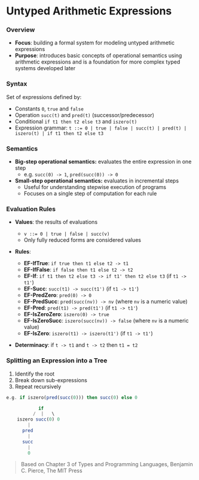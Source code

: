 
# Untyped Arithmetic Expressions
### Overview
- **Focus**: building a formal system for modeling untyped arithmetic expressions
- **Purpose**: introduces basic concepts of operational semantics using arithmetic expressions and is a foundation for more complex typed systems developed later

### Syntax
Set of expressions defined by:
- Constants `0`, `true` and `false` 
- Operation `succ(t)` and `pred(t)` (successor/predecessor)
- Conditional `if t1 then t2 else t3` and `iszero(t)`
- Expression grammar: `t ::= 0 | true | false | succ(t) | pred(t) | iszero(t) | if t1 then t2 else t3`

### Semantics
- **Big-step operational semantics:** evaluates the entire expression in one step
	- e.g. `succ(0) -> 1`, `pred(succ(0)) -> 0`
- **Small-step operational semantics:** evaluates in incremental steps
	- Useful for understanding stepwise execution of programs
	- Focuses on a single step of computation for each rule

### Evaluation Rules
- **Values**: the results of evaluations
	- `v ::= 0 | true | false | succ(v)`
	- Only fully reduced forms are considered values
- **Rules**:
	- **EF-IfTrue**: `if true then t1 else t2 -> t1`
	- **EF-IfFalse**: `if false then t1 else t2 -> t2`
	- **EF-If**: `if t1 then t2 else t3 -> if t1' then t2 else t3` (if `t1 -> t1'`)
	- **EF-Succ**: `succ(t1) -> succ(t1')` (if `t1 -> t1'`)
	- **EF-PredZero**: `pred(0) -> 0`
	- **EF-PredSucc**: `pred(succ(nv)) -> nv` (where `nv` is a numeric value)
	- **EF-Pred**: `pred(t1) -> pred(t1')` (if `t1 -> t1'`)
	- **EF-IsZeroZero**: `iszero(0) -> true`
	- **EF-IsZeroSucc**: `iszero(succ(nv)) -> false` (where `nv` is a numeric value)
	- **EF-IsZero**: `iszero(t1) -> iszero(t1')` (if `t1 -> t1'`)

- **Determinacy**: if `t -> t1` and `t -> t2` then `t1 = t2`

### Splitting an Expression into a Tree
1. Identify the root
2. Break down sub-expressions
3. Repeat recursively

```haskell
e.g. if iszero(pred(succ(0))) then succ(0) else 0

            if
          /  |   \
    iszero succ(0) 0
        |
      pred
        |
      succ
        |
        0
```


> Based on Chapter 3 of Types and Programming Languages, Benjamin C. Pierce, The MIT Press